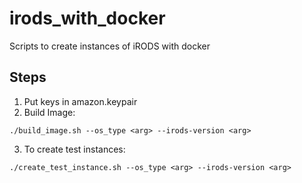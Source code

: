 # irods_with_docker
Scripts to create instances of iRODS with docker

## Steps

1.  Put keys in amazon.keypair
2.  Build Image:
```
./build_image.sh --os_type <arg> --irods-version <arg>
```

3.  To create test instances:
```
./create_test_instance.sh --os_type <arg> --irods-version <arg>
```

